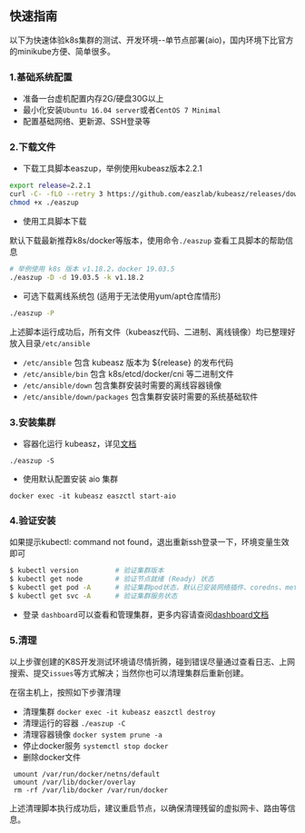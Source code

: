 ## 快速指南

以下为快速体验k8s集群的测试、开发环境--单节点部署(aio)，国内环境下比官方的minikube方便、简单很多。

### 1.基础系统配置

- 准备一台虚机配置内存2G/硬盘30G以上
- 最小化安装`Ubuntu 16.04 server`或者`CentOS 7 Minimal`
- 配置基础网络、更新源、SSH登录等

### 2.下载文件

- 下载工具脚本easzup，举例使用kubeasz版本2.2.1

``` bash
export release=2.2.1
curl -C- -fLO --retry 3 https://github.com/easzlab/kubeasz/releases/download/${release}/easzup
chmod +x ./easzup
```

- 使用工具脚本下载

默认下载最新推荐k8s/docker等版本，使用命令`./easzup` 查看工具脚本的帮助信息

``` bash
# 举例使用 k8s 版本 v1.18.2，docker 19.03.5
./easzup -D -d 19.03.5 -k v1.18.2
```

- 可选下载离线系统包 (适用于无法使用yum/apt仓库情形)

``` bash
./easzup -P
```

上述脚本运行成功后，所有文件（kubeasz代码、二进制、离线镜像）均已整理好放入目录`/etc/ansible`

- `/etc/ansible` 包含 kubeasz 版本为 ${release} 的发布代码
- `/etc/ansible/bin` 包含 k8s/etcd/docker/cni 等二进制文件
- `/etc/ansible/down` 包含集群安装时需要的离线容器镜像
- `/etc/ansible/down/packages` 包含集群安装时需要的系统基础软件

### 3.安装集群

- 容器化运行 kubeasz，详见[文档](docker_kubeasz.md)

```
./easzup -S
```

- 使用默认配置安装 aio 集群

```
docker exec -it kubeasz easzctl start-aio
```

### 4.验证安装

如果提示kubectl: command not found，退出重新ssh登录一下，环境变量生效即可

``` bash
$ kubectl version         # 验证集群版本     
$ kubectl get node        # 验证节点就绪 (Ready) 状态
$ kubectl get pod -A      # 验证集群pod状态，默认已安装网络插件、coredns、metrics-server等
$ kubectl get svc -A      # 验证集群服务状态
```

- 登录 `dashboard`可以查看和管理集群，更多内容请查阅[dashboard文档](../guide/dashboard.md)

### 5.清理

以上步骤创建的K8S开发测试环境请尽情折腾，碰到错误尽量通过查看日志、上网搜索、提交`issues`等方式解决；当然你也可以清理集群后重新创建。

在宿主机上，按照如下步骤清理

- 清理集群 `docker exec -it kubeasz easzctl destroy`
- 清理运行的容器 `./easzup -C`
- 清理容器镜像 `docker system prune -a`
- 停止docker服务 `systemctl stop docker`
- 删除docker文件
```
 umount /var/run/docker/netns/default
 umount /var/lib/docker/overlay
 rm -rf /var/lib/docker /var/run/docker
```

上述清理脚本执行成功后，建议重启节点，以确保清理残留的虚拟网卡、路由等信息。
